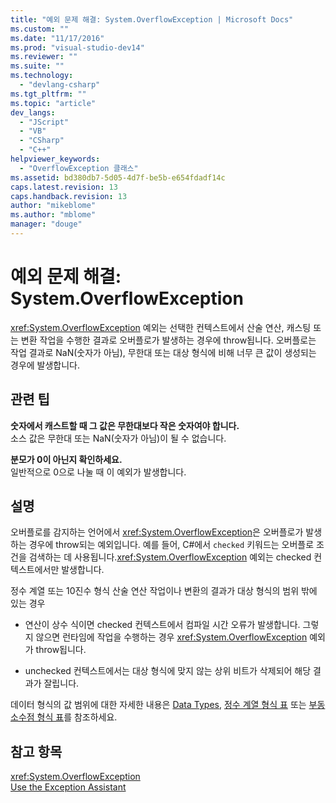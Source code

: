 ```yaml
---
title: "예외 문제 해결: System.OverflowException | Microsoft Docs"
ms.custom: ""
ms.date: "11/17/2016"
ms.prod: "visual-studio-dev14"
ms.reviewer: ""
ms.suite: ""
ms.technology: 
  - "devlang-csharp"
ms.tgt_pltfrm: ""
ms.topic: "article"
dev_langs: 
  - "JScript"
  - "VB"
  - "CSharp"
  - "C++"
helpviewer_keywords: 
  - "OverflowException 클래스"
ms.assetid: bd380db7-5d05-4d7f-be5b-e654fdadf14c
caps.latest.revision: 13
caps.handback.revision: 13
author: "mikeblome"
ms.author: "mblome"
manager: "douge"
---
```

# 예외 문제 해결: System.OverflowException
<xref:System.OverflowException> 예외는 선택한 컨텍스트에서 산술 연산, 캐스팅 또는 변환 작업을 수행한 결과로 오버플로가 발생하는 경우에 throw됩니다. 오버플로는 작업 결과로 NaN\(숫자가 아님\), 무한대 또는 대상 형식에 비해 너무 큰 값이 생성되는 경우에 발생합니다.  
  
## 관련 팁  
 **숫자에서 캐스트할 때 그 값은 무한대보다 작은 숫자여야 합니다.**  
 소스 값은 무한대 또는 NaN\(숫자가 아님\)이 될 수 없습니다.  
  
 **분모가 0이 아닌지 확인하세요.**  
 일반적으로 0으로 나눌 때 이 예외가 발생합니다.  
  
## 설명  
 오버플로를 감지하는 언어에서 <xref:System.OverflowException>은 오버플로가 발생하는 경우에 throw되는 예외입니다. 예를 들어, C\#에서 `checked` 키워드는 오버플로 조건을 검색하는 데 사용됩니다.<xref:System.OverflowException> 예외는 checked 컨텍스트에서만 발생합니다.  
  
 정수 계열 또는 10진수 형식 산술 연산 작업이나 변환의 결과가 대상 형식의 범위 밖에 있는 경우  
  
-   연산이 상수 식이면 checked 컨텍스트에서 컴파일 시간 오류가 발생합니다. 그렇지 않으면 런타임에 작업을 수행하는 경우 <xref:System.OverflowException> 예외가 throw됩니다.  
  
-   unchecked 컨텍스트에서는 대상 형식에 맞지 않는 상위 비트가 삭제되어 해당 결과가 잘립니다.  
  
 데이터 형식의 값 범위에 대한 자세한 내용은 [Data Types](../Topic/Data%20Type%20Summary%20\(Visual%20Basic\).md), [정수 계열 형식 표](../Topic/Integral%20Types%20Table%20\(C%23%20Reference\).md) 또는 [부동 소수점 형식 표](../Topic/Floating-Point%20Types%20Table%20\(C%23%20Reference\).md)를 참조하세요.  
  
## 참고 항목  
 <xref:System.OverflowException>   
 [Use the Exception Assistant](../Topic/How%20to:%20Use%20the%20Exception%20Assistant.md)